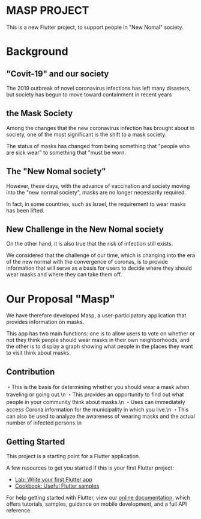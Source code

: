 # MASP PROJECT

This is a new Flutter project, to support people in "New Nomal" society.

# Background

## "Covit-19" and our society
The 2019 outbreak of novel coronavirus infections has left many disasters, but society has begun to move toward containment in recent years

## the Mask Society
Among the changes that the new coronavirus infection has brought about in society, one of the most significant is the shift to a mask society.

The status of masks has changed from being something that "people who are sick wear" to something that "must be worn.

## The "New Nomal society"
However, these days, with the advance of vaccination and society moving into the "new normal society", masks are no longer necessarily required.

In fact, in some countries, such as Israel, the requirement to wear masks has been lifted.

## New Challenge in the New Nomal society
On the other hand, it is also true that the risk of infection still exists.

We considered that the challenge of our time, which is changing into the era of the new normal with the convergence of coronas, is to provide information that will serve as a basis for users to decide where they should wear masks and where they can take them off.

# Our Proposal "Masp"
We have therefore developed Masp, a user-participatory application that provides information on masks.

This app has two main functions: one is to allow users to vote on whether or not they think people should wear masks in their own neighborhoods, and the other is to display a graph showing what people in the places they want to visit think about masks.

## Contribution
・This is the basis for determining whether you should wear a mask when traveling or going out.\n
・This provides an opportunity to find out what people in your community think about masks.\n
・Uses can immediately access Corona information for the municipality in which you live.\n
・This can also be used to analyze the awareness of wearing masks and the actual number of infected persons.\n


## Getting Started

This project is a starting point for a Flutter application.

A few resources to get you started if this is your first Flutter project:

- [Lab: Write your first Flutter app](https://flutter.dev/docs/get-started/codelab)
- [Cookbook: Useful Flutter samples](https://flutter.dev/docs/cookbook)

For help getting started with Flutter, view our
[online documentation](https://flutter.dev/docs), which offers tutorials,
samples, guidance on mobile development, and a full API reference.
